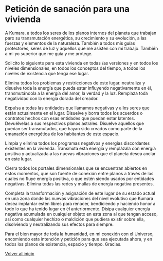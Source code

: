 # Petición de sanación para una vivienda

A Kumara, a todos los seres de los planos internos del planeta que trabajan paro su transmutación energética, su crecimiento y su evolución, a las fuerzas y elementos de la naturaleza. También a todos mis guías protectores, seres de luz y aquellos que me asisten con mi trabajo. También a mi yo superior que me guía y me protege.

Solicito lo siguiente para esta vivienda en todas /as versiones y en todos los niveles dimensionales, en todos los conceptos del tiempo, a todos los niveles de existencia que tenga ese lugar.

Elimina todos los problemas y restricciones de este lugar. neutraliza y disuelve toda la energía que pueda estar influyendo negativamente en él, transmutándola a la energía del amor, la verdad y la luz. Remplaza toda negatividad con la energía dorada del creador.

Expulsa a todas las entidades que llamamos negativas y a los seres que están actualmente en el lugar. Disuelve y borra todos los acuerdos o contratos hechos con esas entidades que puedan estar latentes. Devuélvelas a sus respectivos planos astrales. Disuelve aquellos que puedan ser transmutados, que hayan sido creados como parte de la emanación energética de los habitantes de este espacio. 

Limpia y elimina todos los programas negativos y energías discordantes existentes en la vivienda. Transmuta esta energía y remplázala con energía positiva y actualizada a las nuevas vibraciones que el planeta desea anclar en este lugar.

Cierra todos los portales dimensionales que se encuentran abiertos en estos momentos, que son fuente de conexión entre planos a través de los cuales no fluye energía positiva, o que estén siendo usados por entidades negativas. Elimina todas las redes y mallas de energía negativa presentes.

Completa la transformación y asignación de este lugar de su estado actual en una zona donde las nuevas vibraciones del nivel evolutivo que Kumara desea implantar estén libres para renacer, bendiciendo y haciendo honor a todo lo que ha tenido lugar en él anteriormente. Disipa cualquier energía negativa acumulada en cualquier objeto en esta zona al que tengan acceso, así como cualquier hechizo o maldición que pudiera existir sobre ella, disolviendo y neutralizando sus efectos para siempre.

Para el bien mayor de toda la humanidad, en mi conexión con el Universo, encomiendo esta intención y petición para que sea ejecutada ahora, y en todos los planos de existencia, espacio y tiempo. Gracias.

[Volver al inicio](../index.md)
